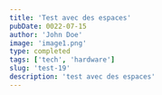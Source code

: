 ```yaml
---
title: 'Test avec des espaces'
pubDate: 0022-07-15
author: 'John Doe'
image: 'image1.png'
type: completed
tags: ['tech', 'hardware']
slug: 'test-19'
description: 'test avec des espaces'
---
```

